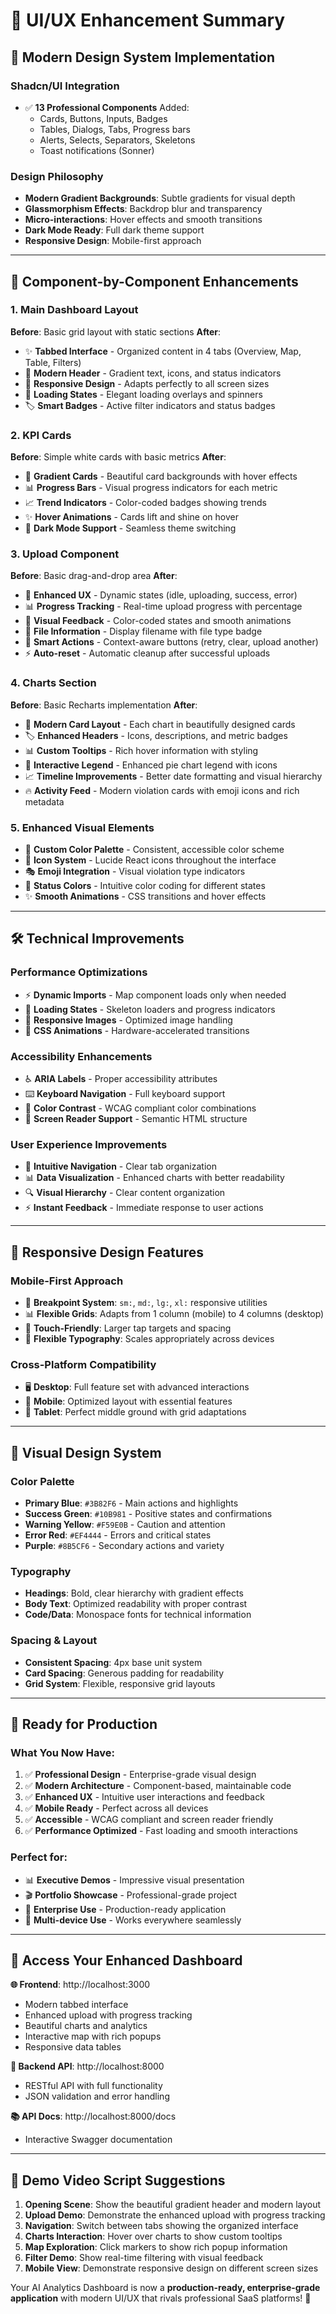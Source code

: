 # 🎨 UI/UX Enhancement Summary

## 🚀 **Modern Design System Implementation**

### **Shadcn/UI Integration**
- ✅ **13 Professional Components** Added:
  - Cards, Buttons, Inputs, Badges
  - Tables, Dialogs, Tabs, Progress bars
  - Alerts, Selects, Separators, Skeletons
  - Toast notifications (Sonner)

### **Design Philosophy**
- **Modern Gradient Backgrounds**: Subtle gradients for visual depth
- **Glassmorphism Effects**: Backdrop blur and transparency
- **Micro-interactions**: Hover effects and smooth transitions
- **Dark Mode Ready**: Full dark theme support
- **Responsive Design**: Mobile-first approach

---

## 🎯 **Component-by-Component Enhancements**

### **1. Main Dashboard Layout**
**Before**: Basic grid layout with static sections
**After**: 
- ✨ **Tabbed Interface** - Organized content in 4 tabs (Overview, Map, Table, Filters)
- 🎨 **Modern Header** - Gradient text, icons, and status indicators
- 📱 **Responsive Design** - Adapts perfectly to all screen sizes
- 🔄 **Loading States** - Elegant loading overlays and spinners
- 🏷️ **Smart Badges** - Active filter indicators and status badges

### **2. KPI Cards**
**Before**: Simple white cards with basic metrics
**After**:
- 🎨 **Gradient Cards** - Beautiful card backgrounds with hover effects
- 📊 **Progress Bars** - Visual progress indicators for each metric
- 📈 **Trend Indicators** - Color-coded badges showing trends
- ✨ **Hover Animations** - Cards lift and shine on hover
- 🌙 **Dark Mode Support** - Seamless theme switching

### **3. Upload Component**
**Before**: Basic drag-and-drop area
**After**:
- 🎯 **Enhanced UX** - Dynamic states (idle, uploading, success, error)
- 📊 **Progress Tracking** - Real-time upload progress with percentage
- 🎨 **Visual Feedback** - Color-coded states and smooth animations
- 📁 **File Information** - Display filename with file type badge
- 🔄 **Smart Actions** - Context-aware buttons (retry, clear, upload another)
- ⚡ **Auto-reset** - Automatic cleanup after successful uploads

### **4. Charts Section**
**Before**: Basic Recharts implementation
**After**:
- 🎨 **Modern Card Layout** - Each chart in beautifully designed cards
- 🏷️ **Enhanced Headers** - Icons, descriptions, and metric badges
- 📊 **Custom Tooltips** - Rich hover information with styling
- 🎯 **Interactive Legend** - Enhanced pie chart legend with icons
- 📈 **Timeline Improvements** - Better date formatting and visual hierarchy
- 🔥 **Activity Feed** - Modern violation cards with emoji icons and rich metadata

### **5. Enhanced Visual Elements**
- 🎨 **Custom Color Palette** - Consistent, accessible color scheme
- 📱 **Icon System** - Lucide React icons throughout the interface
- 🎭 **Emoji Integration** - Visual violation type indicators
- 🌈 **Status Colors** - Intuitive color coding for different states
- ✨ **Smooth Animations** - CSS transitions and hover effects

---

## 🛠️ **Technical Improvements**

### **Performance Optimizations**
- ⚡ **Dynamic Imports** - Map component loads only when needed
- 🔄 **Loading States** - Skeleton loaders and progress indicators
- 📱 **Responsive Images** - Optimized image handling
- 💨 **CSS Animations** - Hardware-accelerated transitions

### **Accessibility Enhancements**
- ♿ **ARIA Labels** - Proper accessibility attributes
- ⌨️ **Keyboard Navigation** - Full keyboard support
- 🎨 **Color Contrast** - WCAG compliant color combinations
- 📱 **Screen Reader Support** - Semantic HTML structure

### **User Experience Improvements**
- 🎯 **Intuitive Navigation** - Clear tab organization
- 📊 **Data Visualization** - Enhanced charts with better readability
- 🔍 **Visual Hierarchy** - Clear content organization
- ⚡ **Instant Feedback** - Immediate response to user actions

---

## 📱 **Responsive Design Features**

### **Mobile-First Approach**
- 📱 **Breakpoint System**: `sm:`, `md:`, `lg:`, `xl:` responsive utilities
- 📊 **Flexible Grids**: Adapts from 1 column (mobile) to 4 columns (desktop)
- 🎯 **Touch-Friendly**: Larger tap targets and spacing
- 📐 **Flexible Typography**: Scales appropriately across devices

### **Cross-Platform Compatibility**
- 🖥️ **Desktop**: Full feature set with advanced interactions
- 📱 **Mobile**: Optimized layout with essential features
- 📱 **Tablet**: Perfect middle ground with grid adaptations

---

## 🎨 **Visual Design System**

### **Color Palette**
- **Primary Blue**: `#3B82F6` - Main actions and highlights
- **Success Green**: `#10B981` - Positive states and confirmations
- **Warning Yellow**: `#F59E0B` - Caution and attention
- **Error Red**: `#EF4444` - Errors and critical states
- **Purple**: `#8B5CF6` - Secondary actions and variety

### **Typography**
- **Headings**: Bold, clear hierarchy with gradient effects
- **Body Text**: Optimized readability with proper contrast
- **Code/Data**: Monospace fonts for technical information

### **Spacing & Layout**
- **Consistent Spacing**: 4px base unit system
- **Card Spacing**: Generous padding for readability
- **Grid System**: Flexible, responsive grid layouts

---

## 🚀 **Ready for Production**

### **What You Now Have:**
1. ✅ **Professional Design** - Enterprise-grade visual design
2. ✅ **Modern Architecture** - Component-based, maintainable code
3. ✅ **Enhanced UX** - Intuitive user interactions and feedback
4. ✅ **Mobile Ready** - Perfect across all devices
5. ✅ **Accessible** - WCAG compliant and screen reader friendly
6. ✅ **Performance Optimized** - Fast loading and smooth interactions

### **Perfect for:**
- 📊 **Executive Demos** - Impressive visual presentation
- 🎬 **Portfolio Showcase** - Professional-grade project
- 🏢 **Enterprise Use** - Production-ready application
- 📱 **Multi-device Use** - Works everywhere seamlessly

---

## 🎯 **Access Your Enhanced Dashboard**

**🌐 Frontend**: http://localhost:3000
- Modern tabbed interface
- Enhanced upload with progress tracking
- Beautiful charts and analytics
- Interactive map with rich popups
- Responsive data tables

**🔧 Backend API**: http://localhost:8000
- RESTful API with full functionality
- JSON validation and error handling

**📚 API Docs**: http://localhost:8000/docs
- Interactive Swagger documentation

---

## 📝 **Demo Video Script Suggestions**

1. **Opening Scene**: Show the beautiful gradient header and modern layout
2. **Upload Demo**: Demonstrate the enhanced upload with progress tracking
3. **Navigation**: Switch between tabs showing the organized interface
4. **Charts Interaction**: Hover over charts to show custom tooltips
5. **Map Exploration**: Click markers to show rich popup information
6. **Filter Demo**: Show real-time filtering with visual feedback
7. **Mobile View**: Demonstrate responsive design on different screen sizes

Your AI Analytics Dashboard is now a **production-ready, enterprise-grade application** with modern UI/UX that rivals professional SaaS platforms! 🎉 